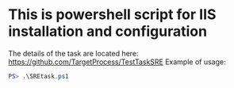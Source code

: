 # This is powershell script for IIS installation and configuration
The details of the task are located here: https://github.com/TargetProcess/TestTaskSRE
Example of usage:
```powershell
PS> .\SREtask.ps1
```
